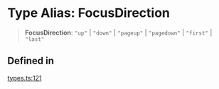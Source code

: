 # Type Alias: FocusDirection

> **FocusDirection**: `"up"` \| `"down"` \| `"pageup"` \| `"pagedown"` \| `"first"` \| `"last"`

## Defined in

[types.ts:121](https://github.com/cluk3/react-select/blob/ed039925bb007c645df3b023879a7c98ae8eeccd/packages/react-select/src/types.ts#L121)
